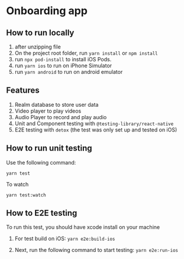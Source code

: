 # Onboarding app

## How to run locally

1. after unzipping file
2. On the project root folder, run `yarn install` or `npm install`
3. run `npx pod-install` to install iOS Pods.
4. run `yarn ios` to run on iPhone Simulator
5. run `yarn android` to run on android emulator

## Features

1. Realm database to store user data
2. Video player to play videos
3. Audio Player to record and play audio
4. Unit and Component testing with `@testing-library/react-native`
5. E2E testing with `detox` (the test was only set up and tested on iOS)

## How to run unit testing

Use the following command:

`yarn test`

To watch

`yarn test:watch`

## How to E2E testing

To run this test, you should have xcode install on your machine

1. For test build on iOS:
   `yarn e2e:build-ios`

2. Next, run the following command to start testing:
   `yarn e2e:run-ios`
